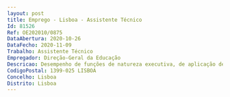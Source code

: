 ```yaml
--- 
layout: post
title: Emprego - Lisboa - Assistente Técnico
Id: 81526
Ref: OE202010/0875
DataAbertura: 2020-10-26
DataFecho: 2020-11-09
Trabalho: Assistente Técnico
Empregador: Direção-Geral da Educação
Descricao: Desempenho de funções de natureza executiva, de aplicação de métodos e processos, com base em diretivas bem definidas e instruções gerais, de grau médio de complexidade, inerentes à carreira e categoria de Assistente Técnico, com grau de complexidade 2, de acordo com o constante no anexo à LTFP.
CodigoPostal: 1399-025 LISBOA
Concelho: Lisboa
Distrito: Lisboa
--- 
```

